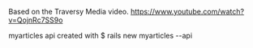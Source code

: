 Based on the Traversy Media video.  https://www.youtube.com/watch?v=QojnRc7SS9o

myarticles api created with
    $ rails new myarticles --api
